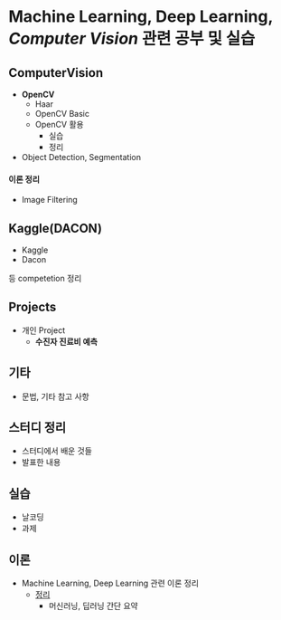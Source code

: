 # Machine Learning, Deep Learning, ***Computer Vision*** 관련 공부 및 실습

## ComputerVision
- **OpenCV**
  - Haar
  - OpenCV Basic
  - OpenCV 활용
    - 실습
    - 정리
- Object Detection, Segmentation

#### 이론 정리
  - Image Filtering

## Kaggle(DACON)
- Kaggle
- Dacon

등 competetion 정리

## Projects
- 개인 Project
  - **수진자 진료비 예측**

## 기타
- 문법, 기타 참고 사항

## 스터디 정리
- 스터디에서 배운 것들
- 발표한 내용

## 실습
- 날코딩
- 과제

## 이론
- Machine Learning, Deep Learning 관련 이론 정리
  - [정리](https://github.com/micopes/ML-DL-Vision/tree/Main/%EC%9D%B4%EB%A1%A0/%EC%A0%95%EB%A6%AC)
    - 머신러닝, 딥러닝 간단 요약
